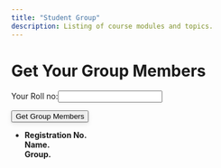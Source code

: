 ```yaml
---
title: "Student Group"
description: Listing of course modules and topics.
---
```

<!-- <link rel="stylesheet" href="/assets/css/StudentProgressReport.css"> -->
<link rel="stylesheet" href="../assets/css/attendance.css">

# Get Your Group Members
<div class="mt-4"> 
    <label for="rollNumber">Your Roll no:</label><input type="text" id="rollNumber" class="inputFieldStyle ml-3"/>
    <p id="errorMsg"></p>
</div>
<div class="mt-4">
    <button id="requestRecordButton" class="btn btn-outline h6" 
    style="box-shadow: 0 1px 2px rgb(0 0 0 / 12%), 0 3px 10px rgb(0 0 0 / 8%);">Get Group Members</button> 
</div>
<div class="announcement" markdown="1">
<ul id="ul_container">
<li class="liStyle">
<div class="d-flex">
<div class="width30"> <b>Registration No.</b> </div>
<div class="width50"> <b>Name.</b> </div>
<div class="width20"> <b>Group.</b> </div>
</div>
</li>
</ul>
</div>
<div id="loader"></div>

<!-- <script src="/assets/js/StudentProgressReport.js">

</script> -->

<script src="../assets/js/library.js"></script>
<script>
        const siteButton = document.getElementById('menu-button');
        const siteNav = document.querySelector('.site-nav');

        let isVisible = false;

        siteButton.addEventListener('click', function(event) {
            event.preventDefault();
            if (isVisible) {
                siteNav.style.display = 'none';
                isVisible = false;
            } else {
                siteNav.style.display = 'block';
                isVisible = true;
            }
        });
    </script>
<script>
    library.stdStudentGroup("{{site.courseDetails_sheet_url}}", "{{site.std_details_sheet}}",{{site.site_mode_isOffline}});
</script>
